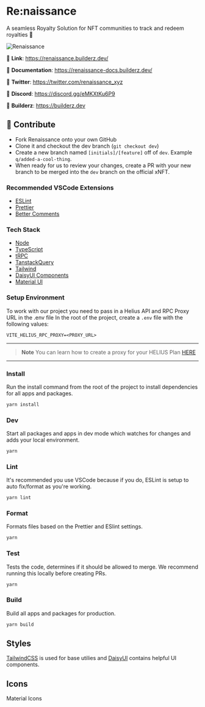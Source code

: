 # Re:naissance

A seamless Royalty Solution for NFT communities to track and redeem royalties 👑

![Renaissance](/public/renaissance.png)

👑 **Link**: <https://renaissance.builderz.dev/>

📄 **Documentation**: <https://renaissance-docs.builderz.dev/>

🐤 **Twitter**: <https://twitter.com/renaissance_xyz>

💬 **Discord**: <https://discord.gg/eMKXtKu6P9>

🔗 **Builderz**: <https://builderz.dev>

## 🤝 Contribute

- Fork Renaissance onto your own GitHub
- Clone it and checkout the dev branch (`git checkout dev`)
- Create a new branch named `[initials]/[feature]` off of `dev`. Example `q/added-a-cool-thing`.
- When ready for us to review your changes, create a PR with your new branch to be merged into the `dev` branch on the official xNFT.

### Recommended VSCode Extensions

- [ESLint](https://marketplace.visualstudio.com/items?itemName=dbaeumer.vscode-eslint)
- [Prettier](https://marketplace.visualstudio.com/items?itemName=esbenp.prettier-vscode)
- [Better Comments](https://marketplace.visualstudio.com/items?itemName=aaron-bond.better-comments)

### Tech Stack

- [Node](https://nodejs.org/en/)
- [TypeScript](https://www.typescriptlang.org/)
- [tRPC](https://trpc.io/)
- [TanstackQuery](https://tanstack.com/query/latest)
- [Tailwind](https://tailwindcss.com/)
- [DaisyUI Components](https://daisyui.com/)
- [Material UI](https://mui.com)

### Setup Environment

To work with our project you need to pass in a Helius API and RPC Proxy URL in the .env file In the root of the project, create a `.env` file with the following values:

```
VITE_HELIUS_RPC_PROXY=<PROXY_URL>
```

---

> **Note**
> You can learn how to create a proxy for your HELIUS Plan [HERE](https://docs.helius.xyz/reference/how-to-stop-your-api-key-from-leaking)

---

### Install

Run the install command from the root of the project to install dependencies for all apps and packages.

```sh
yarn install
```

### Dev

Start all packages and apps in dev mode which watches for changes and adds your local environment.

```sh
yarn
```

### Lint

It's recommended you use VSCode because if you do, ESLint is setup to auto fix/format as you're working.

```sh
yarn lint
```

### Format

Formats files based on the Prettier and ESlint settings.

```sh
yarn
```

### Test

Tests the code, determines if it should be allowed to merge. We recommend running this locally before creating PRs.

```sh
yarn
```

### Build

Build all apps and packages for production.

```sh
yarn build
```

## Styles

[TailwindCSS](https://tailwindcss.com/) is used for base utilies and [DaisyUI](https://daisyui.com/) contains helpful UI components.

## Icons

Material Icons
